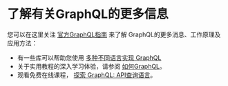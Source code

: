 # 了解有关GraphQL的更多信息

您可以在这里关注 [官方GraphQL指南](https://graphql.org/learn/) 来了解 GraphQL的更多消息、工作原理及应用方法：
- 有一些库可以帮助您使用 [多种不同语言实现 GraphQL](https://graphql.org/code/)
- 关于实用教程的深入学习体验，请参阅 [如何GraphQL](https://www.howtographql.com/)。
- 观看免费在线课程， [探索 GraphQL: API查询语言](https://www.edx.org/course/exploring-graphql-a-query-language-for-apis)。